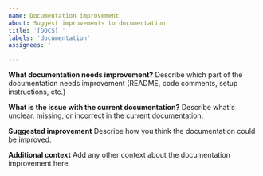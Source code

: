 ```yaml
---
name: Documentation improvement
about: Suggest improvements to documentation
title: '[DOCS] '
labels: 'documentation'
assignees: ''

---
```


**What documentation needs improvement?**
Describe which part of the documentation needs improvement (README, code comments, setup instructions, etc.)

**What is the issue with the current documentation?**
Describe what's unclear, missing, or incorrect in the current documentation.

**Suggested improvement**
Describe how you think the documentation could be improved.

**Additional context**
Add any other context about the documentation improvement here.